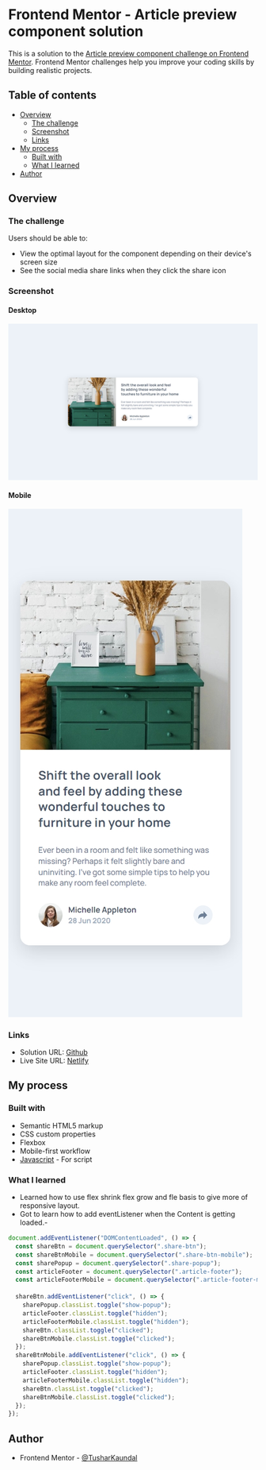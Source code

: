 # Frontend Mentor - Article preview component solution

This is a solution to the [Article preview component challenge on Frontend Mentor](https://www.frontendmentor.io/challenges/article-preview-component-dYBN_pYFT). Frontend Mentor challenges help you improve your coding skills by building realistic projects.

## Table of contents

- [Overview](#overview)
  - [The challenge](#the-challenge)
  - [Screenshot](#screenshot)
  - [Links](#links)
- [My process](#my-process)
  - [Built with](#built-with)
  - [What I learned](#what-i-learned)
- [Author](#author)

## Overview

### The challenge

Users should be able to:

- View the optimal layout for the component depending on their device's screen size
- See the social media share links when they click the share icon

### Screenshot

#### Desktop

![](./images/desktop.jpeg)

#### Mobile

![](./images/phone.jpeg)

### Links

- Solution URL: [Github](https://github.com/TusharKaundal/article-preview-component-master)
- Live Site URL: [Netlify](https://teal-paletas-0a462f.netlify.app/)

## My process

### Built with

- Semantic HTML5 markup
- CSS custom properties
- Flexbox
- Mobile-first workflow
- [Javascript](https://developer.mozilla.org/en-US/docs/Web/JavaScript) - For script

### What I learned

- Learned how to use flex shrink flex grow and fle basis to give more of responsive layout.
- Got to learn how to add eventListener when the Content is getting loaded.-

```js
document.addEventListener("DOMContentLoaded", () => {
  const shareBtn = document.querySelector(".share-btn");
  const shareBtnMobile = document.querySelector(".share-btn-mobile");
  const sharePopup = document.querySelector(".share-popup");
  const articleFooter = document.querySelector(".article-footer");
  const articleFooterMobile = document.querySelector(".article-footer-mobile");

  shareBtn.addEventListener("click", () => {
    sharePopup.classList.toggle("show-popup");
    articleFooter.classList.toggle("hidden");
    articleFooterMobile.classList.toggle("hidden");
    shareBtn.classList.toggle("clicked");
    shareBtnMobile.classList.toggle("clicked");
  });
  shareBtnMobile.addEventListener("click", () => {
    sharePopup.classList.toggle("show-popup");
    articleFooter.classList.toggle("hidden");
    articleFooterMobile.classList.toggle("hidden");
    shareBtn.classList.toggle("clicked");
    shareBtnMobile.classList.toggle("clicked");
  });
});
```

## Author

- Frontend Mentor - [@TusharKaundal](https://www.frontendmentor.io/profile/TusharKaundal)